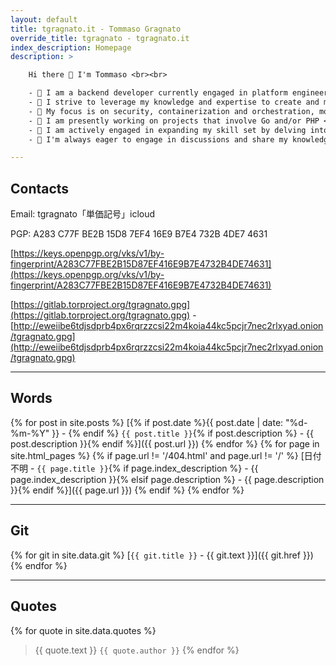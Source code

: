 ```yaml
---
layout: default
title: tgragnato.it - Tommaso Gragnato
override_title: tgragnato - tgragnato.it
index_description: Homepage
description: >

    Hi there 👋 I'm Tommaso <br><br>

    - 🔧 I am a backend developer currently engaged in platform engineering roles <br>
    - 💼 I strive to leverage my knowledge and expertise to create and manage robust and scalable infrastructures <br>
    - 🚀 My focus is on security, containerization and orchestration, monitoring and logging <br>
    - 🔭 I am presently working on projects that involve Go and/or PHP <br>
    - 🌱 I am actively engaged in expanding my skill set by delving into the realms of Ruby and Javascript <br>
    - 💬 I'm always eager to engage in discussions and share my knowledge, especially about networking and censorship circumvention

---
```


## Contacts

Email: tgragnato「単価記号」icloud

PGP: A283 C77F BE2B 15D8 7EF4 16E9 B7E4 732B 4DE7 4631

[https://keys.openpgp.org/vks/v1/by-fingerprint/A283C77FBE2B15D87EF416E9B7E4732B4DE74631](https://keys.openpgp.org/vks/v1/by-fingerprint/A283C77FBE2B15D87EF416E9B7E4732B4DE74631)

[https://gitlab.torproject.org/tgragnato.gpg](https://gitlab.torproject.org/tgragnato.gpg) - [http://eweiibe6tdjsdprb4px6rqrzzcsi22m4koia44kc5pcjr7nec2rlxyad.onion/tgragnato.gpg](http://eweiibe6tdjsdprb4px6rqrzzcsi22m4koia44kc5pcjr7nec2rlxyad.onion/tgragnato.gpg)

---

## Words

{% for post in site.posts %}
[{% if post.date %}{{ post.date | date: "%d-%m-%Y" }} - {% endif %} `{{ post.title }}`{% if post.description %} - {{ post.description }}{% endif %}]({{ post.url }})
{% endfor %}
{% for page in site.html_pages %}
{% if page.url != '/404.html' and page.url != '/' %}
[日付不明 - `{{ page.title }}`{% if page.index_description %} - {{ page.index_description }}{% elsif page.description %} - {{ page.description }}{% endif %}]({{ page.url }})
{% endif %}
{% endfor %}

---

## Git

{% for git in site.data.git %}
[`{{ git.title }}` - {{ git.text }}]({{ git.href }})
{% endfor %}

---

## Quotes

{% for quote in site.data.quotes %}
> {{ quote.text }} `{{ quote.author }}`
{% endfor %}
